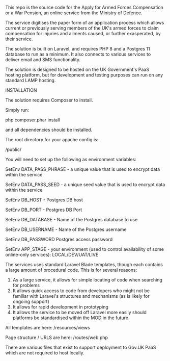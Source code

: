This repo is the source code for the Apply for Armed Forces Compensation or a War Pension, an online service from the Ministry of Defence.

The service digitises the paper form of an application process which allows current or previously serving members of the UK's armed forces to claim compensation for injuries and ailments caused, or further exasperated, by their service.

The solution is built on Laravel, and requires PHP 8 and a Postgres 11 database to run as a minimum. It also connects to various services to deliver email and SMS functionality.

The solution is designed to be hosted on the UK Government's PaaS hosting platform, but for development and testing purposes can run on any standard LAMP hosting.


INSTALLATION

The solution requires Composer to install.

Simply run:

php composer.phar install

and all dependencies should be installed.

The root directory for your apache config is:

/public/

You will need to set up the following as environment variables:

SetEnv DATA_PASS_PHRASE - a unique value that is used to encrypt data within the service

SetEnv DATA_PASS_SEED - a unique seed value that is used to encrypt data within the service

SetEnv DB_HOST - Postgres DB host

SetEnv DB_PORT - Postgres DB Port

SetEnv DB_DATABASE - Name of the Postgres database to use

SetEnv DB_USERNAME - Name of the Postgres username

SetEnv DB_PASSWORD Postgres access password

SetEnv APP_STAGE - your environment (used to control availability of some online-only services): LOCAL/DEV/UAT/LIVE


The services uses standard Laravel Blade templates, though each contains a large amount of procedural code. This is for several reasons:

1. As a large service, it allows for simple locating of code when searching for problems
2. It allows quick access to code from developers who might not be familiar with Laravel's structures and mechanisms (as is likely for ongoing support)
3. It allows for rapid development in prototyping
4. It allows the service to be moved off Laravel more easily should platforms be standardised within the MOD in the future

All templates are here: /resources/views

Page structure / URLS are here: /routes/web.php


There are various files that exist to support deployment to Gov.UK PaaS which are not required to host locally.





